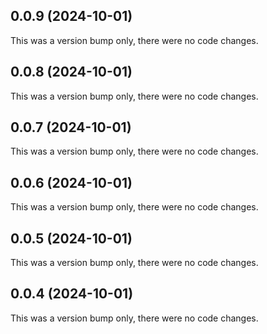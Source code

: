 ## 0.0.9 (2024-10-01)

This was a version bump only, there were no code changes.

## 0.0.8 (2024-10-01)

This was a version bump only, there were no code changes.

## 0.0.7 (2024-10-01)

This was a version bump only, there were no code changes.

## 0.0.6 (2024-10-01)

This was a version bump only, there were no code changes.

## 0.0.5 (2024-10-01)

This was a version bump only, there were no code changes.

## 0.0.4 (2024-10-01)

This was a version bump only, there were no code changes.
